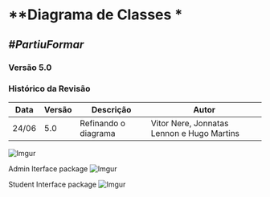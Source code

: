# **Diagrama de Classes *

##  ***#PartiuFormar***

### **Versão 5.0**

### Histórico da Revisão
Data|Versão|Descrição|Autor
----|------|---------|------------------
24/06|5.0|Refinando o diagrama|Vitor Nere, Jonnatas Lennon e Hugo Martins


![Imgur](http://i.imgur.com/znyBaKa.png)

Admin Iterface package
![Imgur](http://i.imgur.com/JsAySpp.png)

Student Interface package
![Imgur](http://i.imgur.com/17AAXoD.png)
